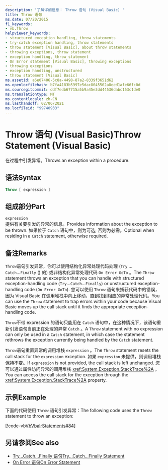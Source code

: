 ```yaml
---
description: '了解详细信息： Throw 语句 (Visual Basic) '
title: Throw 语句
ms.date: 07/20/2015
f1_keywords:
- vb.Throw
helpviewer_keywords:
- structured exception handling, throw statements
- try-catch exception handling, throw statements
- throw statement [Visual Basic], about throw statements
- throwing exceptions, throw statement
- exception handling, throw statement
- On Error statement [Visual Basic], throwing exceptions
- throwing exceptions
- exception handling, unstructured
- throw statement [Visual Basic]
ms.assetid: a6e07406-5c8a-4498-87a2-8339f3651d62
ms.openlocfilehash: b7fa4183b5997e5dac8045502a8eed1afe66fc0d
ms.sourcegitcommit: ddf7edb67715a5b9a45e3dd44536dabc153c1de0
ms.translationtype: MT
ms.contentlocale: zh-CN
ms.lasthandoff: 02/06/2021
ms.locfileid: "99740933"
---
```

# <a name="throw-statement-visual-basic"></a><span data-ttu-id="f471d-103">Throw 语句 (Visual Basic)</span><span class="sxs-lookup"><span data-stu-id="f471d-103">Throw Statement (Visual Basic)</span></span>

<span data-ttu-id="f471d-104">在过程中引发异常。</span><span class="sxs-lookup"><span data-stu-id="f471d-104">Throws an exception within a procedure.</span></span>

## <a name="syntax"></a><span data-ttu-id="f471d-105">语法</span><span class="sxs-lookup"><span data-stu-id="f471d-105">Syntax</span></span>

```vb
Throw [ expression ]
```

## <a name="part"></a><span data-ttu-id="f471d-106">组成部分</span><span class="sxs-lookup"><span data-stu-id="f471d-106">Part</span></span>

`expression`\
<span data-ttu-id="f471d-107">提供有关要引发的异常的信息。</span><span class="sxs-lookup"><span data-stu-id="f471d-107">Provides information about the exception to be thrown.</span></span> <span data-ttu-id="f471d-108">如果位于 `Catch` 语句中，则为可选; 否则为必需。</span><span class="sxs-lookup"><span data-stu-id="f471d-108">Optional when residing in a `Catch` statement, otherwise required.</span></span>

## <a name="remarks"></a><span data-ttu-id="f471d-109">备注</span><span class="sxs-lookup"><span data-stu-id="f471d-109">Remarks</span></span>

<span data-ttu-id="f471d-110">`Throw`语句引发异常，你可以使用结构化异常处理代码处理 (`Try` ... `Catch`...`Finally` () 的) 或非结构化异常处理代码 `On Error GoTo` 。</span><span class="sxs-lookup"><span data-stu-id="f471d-110">The `Throw` statement throws an exception that you can handle with structured exception-handling code (`Try`...`Catch`...`Finally`) or unstructured exception-handling code (`On Error GoTo`).</span></span> <span data-ttu-id="f471d-111">您可以使用 `Throw` 语句来捕获代码中的错误，因为 Visual Basic 在调用堆栈中向上移动，直到找到相应的异常处理代码。</span><span class="sxs-lookup"><span data-stu-id="f471d-111">You can use the `Throw` statement to trap errors within your code because Visual Basic moves up the call stack until it finds the appropriate exception-handling code.</span></span>

<span data-ttu-id="f471d-112">`Throw`不带 expression 的语句只能用在 `Catch` 语句中，在这种情况下，该语句重新引发语句当前正在处理的异常 `Catch` 。</span><span class="sxs-lookup"><span data-stu-id="f471d-112">A `Throw` statement with no expression can only be used in a `Catch` statement, in which case the statement rethrows the exception currently being handled by the `Catch` statement.</span></span>

<span data-ttu-id="f471d-113">`Throw`语句重置异常的调用堆栈 `expression` 。</span><span class="sxs-lookup"><span data-stu-id="f471d-113">The `Throw` statement resets the call stack for the `expression` exception.</span></span> <span data-ttu-id="f471d-114">如果 `expression` 未提供，则调用堆栈保持不变。</span><span class="sxs-lookup"><span data-stu-id="f471d-114">If `expression` is not provided, the call stack is left unchanged.</span></span> <span data-ttu-id="f471d-115">您可以通过属性访问异常的调用堆栈 <xref:System.Exception.StackTrace%2A> 。</span><span class="sxs-lookup"><span data-stu-id="f471d-115">You can access the call stack for the exception through the <xref:System.Exception.StackTrace%2A> property.</span></span>

## <a name="example"></a><span data-ttu-id="f471d-116">示例</span><span class="sxs-lookup"><span data-stu-id="f471d-116">Example</span></span>

<span data-ttu-id="f471d-117">下面的代码使用 `Throw` 语句引发异常：</span><span class="sxs-lookup"><span data-stu-id="f471d-117">The following code uses the `Throw` statement to throw an exception:</span></span>

[!code-vb[VbVbalrStatements#84](~/samples/snippets/visualbasic/VS_Snippets_VBCSharp/VbVbalrStatements/VB/Class1.vb#84)]

## <a name="see-also"></a><span data-ttu-id="f471d-118">另请参阅</span><span class="sxs-lookup"><span data-stu-id="f471d-118">See also</span></span>

- [<span data-ttu-id="f471d-119">Try...Catch...Finally 语句</span><span class="sxs-lookup"><span data-stu-id="f471d-119">Try...Catch...Finally Statement</span></span>](try-catch-finally-statement.md)
- [<span data-ttu-id="f471d-120">On Error 语句</span><span class="sxs-lookup"><span data-stu-id="f471d-120">On Error Statement</span></span>](on-error-statement.md)
